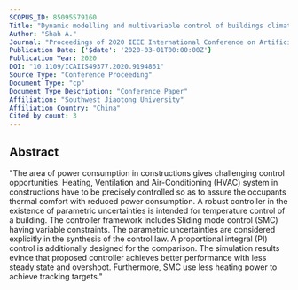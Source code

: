 ```yaml
---
SCOPUS_ID: 85095579160
Title: "Dynamic modelling and multivariable control of buildings climate by using sliding mode control"
Author: "Shah A."
Journal: "Proceedings of 2020 IEEE International Conference on Artificial Intelligence and Information Systems, ICAIIS 2020"
Publication Date: {'$date': '2020-03-01T00:00:00Z'}
Publication Year: 2020
DOI: "10.1109/ICAIIS49377.2020.9194861"
Source Type: "Conference Proceeding"
Document Type: "cp"
Document Type Description: "Conference Paper"
Affiliation: "Southwest Jiaotong University"
Affiliation Country: "China"
Cited by count: 3
---
```


## Abstract
"The area of power consumption in constructions gives challenging control opportunities. Heating, Ventilation and Air-Conditioning (HVAC) system in constructions have to be precisely controlled so as to assure the occupants thermal comfort with reduced power consumption. A robust controller in the existence of parametric uncertainties is intended for temperature control of a building. The controller framework includes Sliding mode control (SMC) having variable constraints. The parametric uncertainties are considered explicitly in the synthesis of the control law. A proportional integral (PI) control is additionally designed for the comparison. The simulation results evince that proposed controller achieves better performance with less steady state and overshoot. Furthermore, SMC use less heating power to achieve tracking targets."
